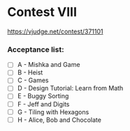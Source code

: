 # Contest VIII 

https://vjudge.net/contest/371101

### Acceptance list:

- [ ] A - Mishka and Game
- [ ] B - Heist
- [ ] C - Games
- [ ] D - Design Tutorial: Learn from Math
- [ ] E - Buggy Sorting
- [ ] F - Jeff and Digits
- [ ] G - Tiling with Hexagons
- [ ] H - Alice, Bob and Chocolate